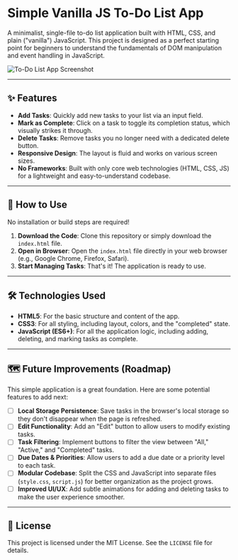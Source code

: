 # Simple Vanilla JS To-Do List App

A minimalist, single-file to-do list application built with HTML, CSS, and plain ("vanilla") JavaScript. This project is designed as a perfect starting point for beginners to understand the fundamentals of DOM manipulation and event handling in JavaScript.

![To-Do List App Screenshot](https://i.imgur.com/uFGMgMv.png)


---

## ✨ Features

* **Add Tasks**: Quickly add new tasks to your list via an input field.
* **Mark as Complete**: Click on a task to toggle its completion status, which visually strikes it through.
* **Delete Tasks**: Remove tasks you no longer need with a dedicated delete button.
* **Responsive Design**: The layout is fluid and works on various screen sizes.
* **No Frameworks**: Built with only core web technologies (HTML, CSS, JS) for a lightweight and easy-to-understand codebase.

---

## 🚀 How to Use

No installation or build steps are required!

1.  **Download the Code**: Clone this repository or simply download the `index.html` file.
2.  **Open in Browser**: Open the `index.html` file directly in your web browser (e.g., Google Chrome, Firefox, Safari).
3.  **Start Managing Tasks**: That's it! The application is ready to use.

---

## 🛠️ Technologies Used

* **HTML5**: For the basic structure and content of the app.
* **CSS3**: For all styling, including layout, colors, and the "completed" state.
* **JavaScript (ES6+)**: For all the application logic, including adding, deleting, and marking tasks as complete.

---

## 🗺️ Future Improvements (Roadmap)

This simple application is a great foundation. Here are some potential features to add next:

* [ ] **Local Storage Persistence**: Save tasks in the browser's local storage so they don't disappear when the page is refreshed.
* [ ] **Edit Functionality**: Add an "Edit" button to allow users to modify existing tasks.
* [ ] **Task Filtering**: Implement buttons to filter the view between "All," "Active," and "Completed" tasks.
* [ ] **Due Dates & Priorities**: Allow users to add a due date or a priority level to each task.
* [ ] **Modular Codebase**: Split the CSS and JavaScript into separate files (`style.css`, `script.js`) for better organization as the project grows.
* [ ] **Improved UI/UX**: Add subtle animations for adding and deleting tasks to make the user experience smoother.

---

## 📄 License

This project is licensed under the MIT License. See the `LICENSE` file for details.
